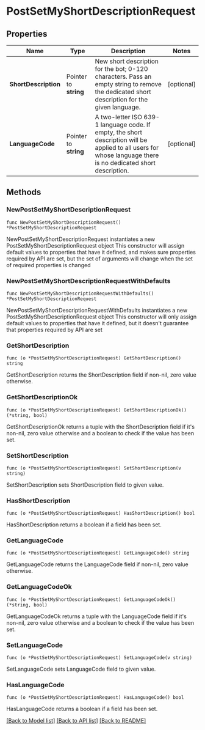 # PostSetMyShortDescriptionRequest

## Properties

Name | Type | Description | Notes
------------ | ------------- | ------------- | -------------
**ShortDescription** | Pointer to **string** | New short description for the bot; 0-120 characters. Pass an empty string to remove the dedicated short description for the given language. | [optional] 
**LanguageCode** | Pointer to **string** | A two-letter ISO 639-1 language code. If empty, the short description will be applied to all users for whose language there is no dedicated short description. | [optional] 

## Methods

### NewPostSetMyShortDescriptionRequest

`func NewPostSetMyShortDescriptionRequest() *PostSetMyShortDescriptionRequest`

NewPostSetMyShortDescriptionRequest instantiates a new PostSetMyShortDescriptionRequest object
This constructor will assign default values to properties that have it defined,
and makes sure properties required by API are set, but the set of arguments
will change when the set of required properties is changed

### NewPostSetMyShortDescriptionRequestWithDefaults

`func NewPostSetMyShortDescriptionRequestWithDefaults() *PostSetMyShortDescriptionRequest`

NewPostSetMyShortDescriptionRequestWithDefaults instantiates a new PostSetMyShortDescriptionRequest object
This constructor will only assign default values to properties that have it defined,
but it doesn't guarantee that properties required by API are set

### GetShortDescription

`func (o *PostSetMyShortDescriptionRequest) GetShortDescription() string`

GetShortDescription returns the ShortDescription field if non-nil, zero value otherwise.

### GetShortDescriptionOk

`func (o *PostSetMyShortDescriptionRequest) GetShortDescriptionOk() (*string, bool)`

GetShortDescriptionOk returns a tuple with the ShortDescription field if it's non-nil, zero value otherwise
and a boolean to check if the value has been set.

### SetShortDescription

`func (o *PostSetMyShortDescriptionRequest) SetShortDescription(v string)`

SetShortDescription sets ShortDescription field to given value.

### HasShortDescription

`func (o *PostSetMyShortDescriptionRequest) HasShortDescription() bool`

HasShortDescription returns a boolean if a field has been set.

### GetLanguageCode

`func (o *PostSetMyShortDescriptionRequest) GetLanguageCode() string`

GetLanguageCode returns the LanguageCode field if non-nil, zero value otherwise.

### GetLanguageCodeOk

`func (o *PostSetMyShortDescriptionRequest) GetLanguageCodeOk() (*string, bool)`

GetLanguageCodeOk returns a tuple with the LanguageCode field if it's non-nil, zero value otherwise
and a boolean to check if the value has been set.

### SetLanguageCode

`func (o *PostSetMyShortDescriptionRequest) SetLanguageCode(v string)`

SetLanguageCode sets LanguageCode field to given value.

### HasLanguageCode

`func (o *PostSetMyShortDescriptionRequest) HasLanguageCode() bool`

HasLanguageCode returns a boolean if a field has been set.


[[Back to Model list]](../README.md#documentation-for-models) [[Back to API list]](../README.md#documentation-for-api-endpoints) [[Back to README]](../README.md)


